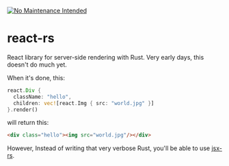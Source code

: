 [![No Maintenance Intended](http://unmaintained.tech/badge.svg)](http://unmaintained.tech/)

# react-rs
React library for server-side rendering with Rust. Very early days, this doesn't do much yet.

When it's done, this:
```rust
react.Div { 
  className: "hello",
  children: vec![react.Img { src: "world.jpg" }]
}.render()
```

will return this:
```html
<div class="hello"><img src="world.jpg"/></div>
```

However, Instead of writing that very verbose Rust, you'll be able to use [jsx-rs](https://github.com/camjackson/jsx-rs).
